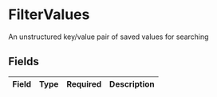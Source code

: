 # FilterValues

An unstructured key/value pair of saved values for searching


## Fields

| Field       | Type        | Required    | Description |
| ----------- | ----------- | ----------- | ----------- |